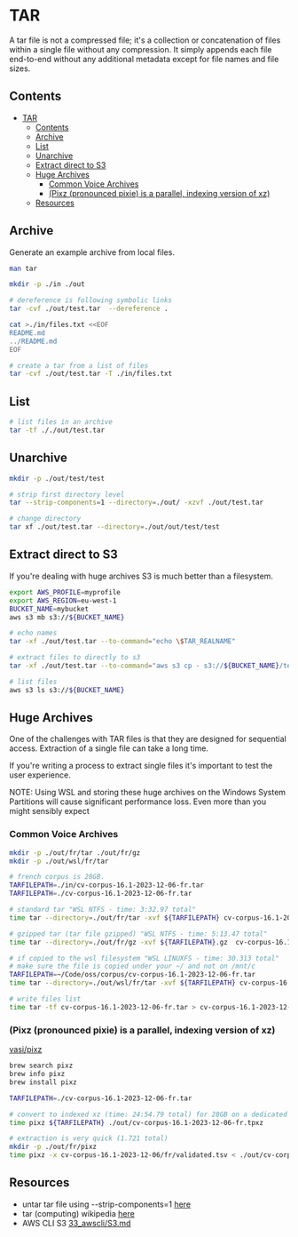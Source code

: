 # TAR

A tar file is not a compressed file; it's a collection or concatenation of files within a single file without any compression. It simply appends each file end-to-end without any additional metadata except for file names and file sizes.  

## Contents

- [TAR](#tar)
  - [Contents](#contents)
  - [Archive](#archive)
  - [List](#list)
  - [Unarchive](#unarchive)
  - [Extract direct to S3](#extract-direct-to-s3)
  - [Huge Archives](#huge-archives)
    - [Common Voice Archives](#common-voice-archives)
    - [(Pixz (pronounced pixie) is a parallel, indexing version of xz)](#pixz-pronounced-pixie-is-a-parallel-indexing-version-of-xz)
  - [Resources](#resources)

## Archive

Generate an example archive from local files.  

```sh
man tar 

mkdir -p ./in ./out

# dereference is following symbolic links
tar -cvf ./out/test.tar  --dereference .

cat >./in/files.txt <<EOF
README.md
../README.md
EOF

# create a tar from a list of files
tar -cvf ./out/test.tar -T ./in/files.txt
```

## List

```sh
# list files in an archive
tar -tf ././out/test.tar
```

## Unarchive

```sh
mkdir -p ./out/test/test

# strip first directory level 
tar --strip-components=1 --directory=./out/ -xzvf ./out/test.tar

# change directory
tar xf ./out/test.tar --directory=./out/out/test/test
```

## Extract direct to S3

If you're dealing with huge archives S3 is much better than a filesystem.  

```sh
export AWS_PROFILE=myprofile
export AWS_REGION=eu-west-1
BUCKET_NAME=mybucket
aws s3 mb s3://${BUCKET_NAME}

# echo names
tar -xf ./out/test.tar --to-command="echo \$TAR_REALNAME" 

# extract files to directly to s3
tar -xf ./out/test.tar --to-command="aws s3 cp - s3://${BUCKET_NAME}/test/\$TAR_REALNAME" 

# list files
aws s3 ls s3://${BUCKET_NAME}
```

## Huge Archives

One of the challenges with TAR files is that they are designed for sequential access. Extraction of a single file can take a long time.  

If you're writing a process to extract single files it's important to test the user experience.  

NOTE: Using WSL and storing these huge archives on the Windows System Partitions will cause significant performance loss. Even more than you might sensibly expect  

### Common Voice Archives

```sh
mkdir -p ./out/fr/tar ./out/fr/gz
mkdir -p ./out/wsl/fr/tar 

# french corpus is 28GB.
TARFILEPATH=./in/cv-corpus-16.1-2023-12-06-fr.tar
TARFILEPATH=./cv-corpus-16.1-2023-12-06-fr.tar

# standard tar "WSL NTFS - time: 3:32.97 total"
time tar --directory=./out/fr/tar -xvf ${TARFILEPATH} cv-corpus-16.1-2023-12-06/fr/validated.tsv

# gzipped tar (tar file gzipped) "WSL NTFS - time: 5:13.47 total"
time tar --directory=./out/fr/gz -xvf ${TARFILEPATH}.gz  cv-corpus-16.1-2023-12-06/fr/validated.tsv

# if copied to the wsl filesystem "WSL LINUXFS - time: 30.313 total"
# make sure the file is copied under your ~/ and not on /mnt/c
TARFILEPATH=~/Code/oss/corpus/cv-corpus-16.1-2023-12-06-fr.tar
time tar --directory=./out/wsl/fr/tar -xvf ${TARFILEPATH} cv-corpus-16.1-2023-12-06/fr/validated.tsv

# write files list
time tar -tf cv-corpus-16.1-2023-12-06-fr.tar > cv-corpus-16.1-2023-12-06-fr.tar.files.txt
```

### (Pixz (pronounced pixie) is a parallel, indexing version of xz)

[vasi/pixz](https://github.com/vasi/pixz)

```sh
brew search pixz
brew info pixz
brew install pixz

TARFILEPATH=./cv-corpus-16.1-2023-12-06-fr.tar

# convert to indexed xz (time: 24:54.79 total) for 28GB on a dedicated linux box
time pixz ${TARFILEPATH} ./out/cv-corpus-16.1-2023-12-06-fr.tpxz

# extraction is very quick (1.721 total)
mkdir -p ./out/fr/pixz
time pixz -x cv-corpus-16.1-2023-12-06/fr/validated.tsv < ./out/cv-corpus-16.1-2023-12-06-fr.tpxz > ./out/fr/pixz/validated.tsv
```

## Resources

* untar tar file using --strip-components=1 [here](https://stackoverflow.com/questions/41243174/untar-tar-file-using-strip-components-1)
* tar (computing) wikipedia [here](https://en.wikipedia.org/wiki/Tar_(computing))  
* AWS CLI S3 [33_awscli/S3.md](../33_awscli/S3.md)  
